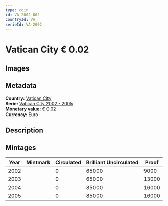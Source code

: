 ```yaml
---
type: coin
id: VA-2002-002
countryId: VA
serieId: VA-2002
---
```


# Vatican City € 0.02

## Images


## Metadata

**Country:** [Vatican City](../index.md)\
**Serie:** [Vatican City 2002 - 2005](index.md)\
**Monetary value:** € 0.02\
**Currency:** Euro

## Description


## Mintages

| Year | Mintmark | Circulated | Brilliant Uncirculated | Proof |
| ---- | -------- | ---------- | ---------------------- | ----- |
| 2002 |  | 0| 65000 | 9000 |
| 2003 |  | 0| 65000 | 13000 |
| 2004 |  | 0| 85000 | 16000 |
| 2005 |  | 0| 85000 | 16000 |
